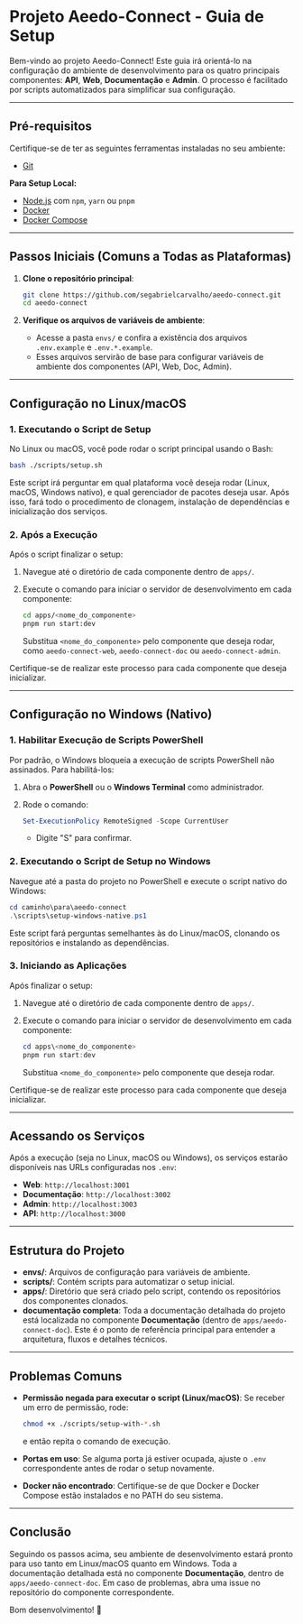 # Projeto Aeedo-Connect - Guia de Setup

Bem-vindo ao projeto Aeedo-Connect! Este guia irá orientá-lo na configuração do ambiente de desenvolvimento para os quatro principais componentes: **API**, **Web**, **Documentação** e **Admin**. O processo é facilitado por scripts automatizados para simplificar sua configuração.

---

## Pré-requisitos

Certifique-se de ter as seguintes ferramentas instaladas no seu ambiente:

- [Git](https://git-scm.com/downloads)

**Para Setup Local:**

- [Node.js](https://nodejs.org/) com `npm`, `yarn` ou `pnpm`
- [Docker](https://docs.docker.com/get-docker/)
- [Docker Compose](https://docs.docker.com/compose/install/)

---

## Passos Iniciais (Comuns a Todas as Plataformas)

1. **Clone o repositório principal**:

   ```bash
   git clone https://github.com/segabrielcarvalho/aeedo-connect.git
   cd aeedo-connect
   ```

2. **Verifique os arquivos de variáveis de ambiente**:

   - Acesse a pasta `envs/` e confira a existência dos arquivos `.env.example` e `.env.*.example`.
   - Esses arquivos servirão de base para configurar variáveis de ambiente dos componentes (API, Web, Doc, Admin).

---

## Configuração no Linux/macOS

### 1. Executando o Script de Setup

No Linux ou macOS, você pode rodar o script principal usando o Bash:

```bash
bash ./scripts/setup.sh
```

Este script irá perguntar em qual plataforma você deseja rodar (Linux, macOS, Windows nativo), e qual gerenciador de pacotes deseja usar. Após isso, fará todo o procedimento de clonagem, instalação de dependências e inicialização dos serviços.

### 2. Após a Execução

Após o script finalizar o setup:

1. Navegue até o diretório de cada componente dentro de `apps/`.
2. Execute o comando para iniciar o servidor de desenvolvimento em cada componente:

   ```bash
   cd apps/<nome_do_componente>
   pnpm run start:dev
   ```

   Substitua `<nome_do_componente>` pelo componente que deseja rodar, como `aeedo-connect-web`, `aeedo-connect-doc` ou `aeedo-connect-admin`.

Certifique-se de realizar este processo para cada componente que deseja inicializar.

---

## Configuração no Windows (Nativo)

### 1. Habilitar Execução de Scripts PowerShell

Por padrão, o Windows bloqueia a execução de scripts PowerShell não assinados. Para habilitá-los:

1. Abra o **PowerShell** ou o **Windows Terminal** como administrador.
2. Rode o comando:

   ```powershell
   Set-ExecutionPolicy RemoteSigned -Scope CurrentUser
   ```

   - Digite "S" para confirmar.

### 2. Executando o Script de Setup no Windows

Navegue até a pasta do projeto no PowerShell e execute o script nativo do Windows:

```powershell
cd caminho\para\aeedo-connect
.\scripts\setup-windows-native.ps1
```

Este script fará perguntas semelhantes às do Linux/macOS, clonando os repositórios e instalando as dependências.

### 3. Iniciando as Aplicações

Após finalizar o setup:

1. Navegue até o diretório de cada componente dentro de `apps/`.
2. Execute o comando para iniciar o servidor de desenvolvimento em cada componente:

   ```powershell
   cd apps\<nome_do_componente>
   pnpm run start:dev
   ```

   Substitua `<nome_do_componente>` pelo componente que deseja rodar.

Certifique-se de realizar este processo para cada componente que deseja inicializar.

---

## Acessando os Serviços

Após a execução (seja no Linux, macOS ou Windows), os serviços estarão disponíveis nas URLs configuradas nos `.env`:

- **Web**: `http://localhost:3001`
- **Documentação**: `http://localhost:3002`
- **Admin**: `http://localhost:3003`
- **API**: `http://localhost:3000`

---

## Estrutura do Projeto

- **envs/**: Arquivos de configuração para variáveis de ambiente.
- **scripts/**: Contém scripts para automatizar o setup inicial.
- **apps/**: Diretório que será criado pelo script, contendo os repositórios dos componentes clonados.
- **documentação completa**: Toda a documentação detalhada do projeto está localizada no componente **Documentação** (dentro de `apps/aeedo-connect-doc`). Este é o ponto de referência principal para entender a arquitetura, fluxos e detalhes técnicos.

---

## Problemas Comuns

- **Permissão negada para executar o script (Linux/macOS)**:
  Se receber um erro de permissão, rode:

  ```bash
  chmod +x ./scripts/setup-with-*.sh
  ```

  e então repita o comando de execução.

- **Portas em uso**:
  Se alguma porta já estiver ocupada, ajuste o `.env` correspondente antes de rodar o setup novamente.

- **Docker não encontrado**:
  Certifique-se de que Docker e Docker Compose estão instalados e no PATH do seu sistema.

---

## Conclusão

Seguindo os passos acima, seu ambiente de desenvolvimento estará pronto para uso tanto em Linux/macOS quanto em Windows. Toda a documentação detalhada está no componente **Documentação**, dentro de `apps/aeedo-connect-doc`. Em caso de problemas, abra uma issue no repositório do componente correspondente.

Bom desenvolvimento! 🚀